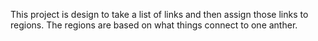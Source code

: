 This project is design to take a list of links and then assign those links to regions. The regions are based on what things connect to one anther.